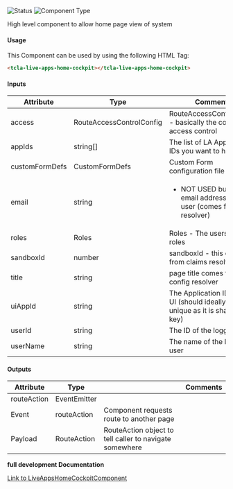 
![Status][auto] ![Component Type][top] <!--Component Meta {"created_by":"Auto", "reviewed_by":"Auto", "last_modified_by":"Auto", "comment":"high level component"} Component Meta -->


<p>High level component to allow home page view of system</p>



#### Usage


This Component can be used by using the following HTML Tag:

```html
<tcla-live-apps-home-cockpit></tcla-live-apps-home-cockpit>
```

#### Inputs

Attribute | Type | Comments
--- | --- | ---
access | RouteAccessControlConfig | RouteAccessControlConfig - basically the config for access control
appIds | string[] | The list of LA Application IDs you want to handle
customFormDefs | CustomFormDefs | Custom Form configuration file
email | string | <ul><li>NOT USED but is the email address of the user (comes from resolver)</li></ul>
roles | Roles | Roles - The users current roles
sandboxId | number | sandboxId - this comes from claims resolver
title | string | page title comes from config resolver
uiAppId | string | The Application ID of the UI (should ideally be unique as it is shared state key)
userId | string | The ID of the logged user
userName | string | The name of the logged user

#### Outputs

Attribute | Type |   | Comments
--- | --- | --- | ---
routeAction | EventEmitter<RouteAction> |   |  
  | Event |  routeAction  |  Component requests route to another page
  | Payload |  RouteAction  |  RouteAction object to tell caller to navigate somewhere


<b>full development Documentation</b>

[Link to LiveAppsHomeCockpitComponent](https://tibcosoftware.github.io/TCSTK-Angular/libdocs/tc-liveapps-lib/components/LiveAppsHomeCockpitComponent.html)


[auto]: https://img.shields.io/badge/Status-auto%20generated-lightgrey.svg?style=flat "auto generated"

[manually]: https://img.shields.io/badge/Status-manually%20created-yellow.svg?style=flat "manually created"

[draft]: https://img.shields.io/badge/Status-draft-red.svg?style=flat "draft"

[review]: https://img.shields.io/badge/Status-need%20review-yellowgreen.svg?style=flat "need review"

[review done]: https://img.shields.io/badge/Status-review%20done-green.svg?style=flat "review done"

[finalized]: https://img.shields.io/badge/Status-finalized-brightgreen.svg?style=flat "finalized"

[top]: https://img.shields.io/badge/Component%20Type-Top-blue.svg?style=flat "top Component"

[major]: https://img.shields.io/badge/Component%20Type-major%20Component-blue.svg?style=flat "major Component"

[minor]: https://img.shields.io/badge/Component%20Type-minor%20Component-blue.svg?style=flat "minor Component"


